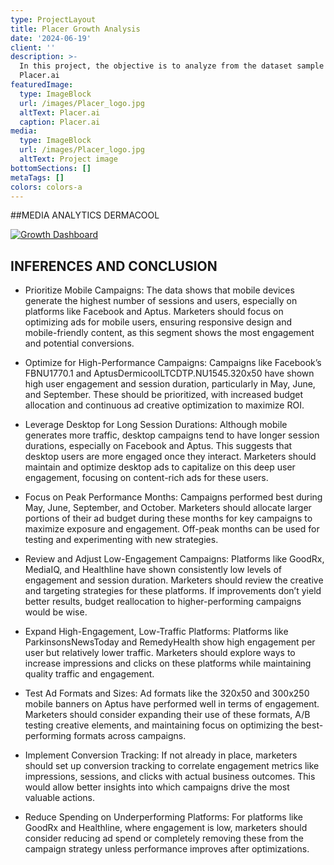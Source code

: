 ```yaml
---
type: ProjectLayout
title: Placer Growth Analysis
date: '2024-06-19'
client: ''
description: >-
  In this project, the objective is to analyze from the dataset sample of
  Placer.ai
featuredImage:
  type: ImageBlock
  url: /images/Placer_logo.jpg
  altText: Placer.ai
  caption: Placer.ai
media:
  type: ImageBlock
  url: /images/Placer_logo.jpg
  altText: Project image
bottomSections: []
metaTags: []
colors: colors-a
---
```

\##MEDIA ANALYTICS DERMACOOL
<div class='tableauPlaceholder' id='viz1731624840644' style='position: relative'><noscript><a href='#'><img alt='Growth Dashboard ' src='https:&#47;&#47;public.tableau.com&#47;static&#47;images&#47;Gr&#47;GrowthDashboard_17273587476900&#47;NetNewARR&#47;1_rss.png' style='border: none' /></a></noscript><object class='tableauViz'  style='display:none;'><param name='host_url' value='https%3A%2F%2Fpublic.tableau.com%2F' /> <param name='embed_code_version' value='3' /> <param name='site_root' value='' /><param name='name' value='GrowthDashboard_17273587476900&#47;NetNewARR' /><param name='tabs' value='no' /><param name='toolbar' value='yes' /><param name='static_image' value='https:&#47;&#47;public.tableau.com&#47;static&#47;images&#47;Gr&#47;GrowthDashboard_17273587476900&#47;NetNewARR&#47;1.png' /> <param name='animate_transition' value='yes' /><param name='display_static_image' value='yes' /><param name='display_spinner' value='yes' /><param name='display_overlay' value='yes' /><param name='display_count' value='yes' /><param name='language' value='en-US' /></object></div>                <script type='text/javascript'>                    var divElement = document.getElementById('viz1731624840644');                    var vizElement = divElement.getElementsByTagName('object')[0];                    if ( divElement.offsetWidth > 800 ) { vizElement.style.width='1400px';vizElement.style.height='827px';} else if ( divElement.offsetWidth > 500 ) { vizElement.style.width='1400px';vizElement.style.height='827px';} else { vizElement.style.width='100%';vizElement.style.height='727px';}                     var scriptElement = document.createElement('script');                    scriptElement.src = 'https://public.tableau.com/javascripts/api/viz_v1.js';                    vizElement.parentNode.insertBefore(scriptElement, vizElement);                </script>

## INFERENCES AND CONCLUSION

*   Prioritize Mobile Campaigns: The data shows that mobile devices generate the highest number of sessions and users, especially on platforms like Facebook and Aptus. Marketers should focus on optimizing ads for mobile users, ensuring responsive design and mobile-friendly content, as this segment shows the most engagement and potential conversions.

*   Optimize for High-Performance Campaigns: Campaigns like Facebook’s FBNU1770.1 and AptusDermicoolLTCDTP.NU1545.320x50 have shown high user engagement and session duration, particularly in May, June, and September. These should be prioritized, with increased budget allocation and continuous ad creative optimization to maximize ROI.

*   Leverage Desktop for Long Session Durations: Although mobile generates more traffic, desktop campaigns tend to have longer session durations, especially on Facebook and Aptus. This suggests that desktop users are more engaged once they interact. Marketers should maintain and optimize desktop ads to capitalize on this deep user engagement, focusing on content-rich ads for these users.

*   Focus on Peak Performance Months: Campaigns performed best during May, June, September, and October. Marketers should allocate larger portions of their ad budget during these months for key campaigns to maximize exposure and engagement. Off-peak months can be used for testing and experimenting with new strategies.

*   Review and Adjust Low-Engagement Campaigns: Platforms like GoodRx, MediaIQ, and Healthline have shown consistently low levels of engagement and session duration. Marketers should review the creative and targeting strategies for these platforms. If improvements don’t yield better results, budget reallocation to higher-performing campaigns would be wise.

*   Expand High-Engagement, Low-Traffic Platforms: Platforms like ParkinsonsNewsToday and RemedyHealth show high engagement per user but relatively lower traffic. Marketers should explore ways to increase impressions and clicks on these platforms while maintaining quality traffic and engagement.

*   Test Ad Formats and Sizes: Ad formats like the 320x50 and 300x250 mobile banners on Aptus have performed well in terms of engagement. Marketers should consider expanding their use of these formats, A/B testing creative elements, and maintaining focus on optimizing the best-performing formats across campaigns.

*   Implement Conversion Tracking: If not already in place, marketers should set up conversion tracking to correlate engagement metrics like impressions, sessions, and clicks with actual business outcomes. This would allow better insights into which campaigns drive the most valuable actions.

*   Reduce Spending on Underperforming Platforms: For platforms like GoodRx and Healthline, where engagement is low, marketers should consider reducing ad spend or completely removing these from the campaign strategy unless performance improves after optimizations.

